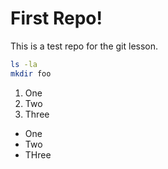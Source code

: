 # First Repo!

This is a test repo for the git lesson.

```bash
ls -la
mkdir foo
```

1. One
2. Two
3. Three

- One
- Two
- THree